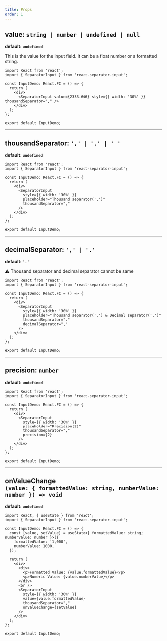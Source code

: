 ```yaml
---
title: Props
order: 1
---
```


## value: `string | number | undefined | null`

**default: `undefined`**

This is the value for the input field. It can be a float number or a formatted string. <br />

```tsx
import React from 'react';
import { SeparatorInput } from 'react-separator-input';

const InputDemo: React.FC = () => {
  return (
    <div>
      <SeparatorInput value={2333.666} style={{ width: '30%' }} thousandSeparator="," />
    </div>
  );
};

export default InputDemo;
```

---

## thousandSeparator: `',' | '.' | ' '`

**default: `undefined`**

```tsx
import React from 'react';
import { SeparatorInput } from 'react-separator-input';

const InputDemo: React.FC = () => {
  return (
    <div>
      <SeparatorInput
        style={{ width: '30%' }}
        placeholder="Thousand separator(',')"
        thousandSeparator=","
      />
    </div>
  );
};

export default InputDemo;
```

---

## decimalSeparator: `',' | '.'`

**default: `'.'`**

⚠️ Thousand separator and decimal separator cannot be same

```tsx
import React from 'react';
import { SeparatorInput } from 'react-separator-input';

const InputDemo: React.FC = () => {
  return (
    <div>
      <SeparatorInput
        style={{ width: '30%' }}
        placeholder="Thousand separator('.') & Decimal separator(',')"
        thousandSeparator="."
        decimalSeparator=","
      />
    </div>
  );
};

export default InputDemo;
```

---

## precision: `number`

**default: `undefined`**

```tsx
import React from 'react';
import { SeparatorInput } from 'react-separator-input';

const InputDemo: React.FC = () => {
  return (
    <div>
      <SeparatorInput
        style={{ width: '30%' }}
        placeholder="Precision(2)"
        thousandSeparator=","
        precision={2}
      />
    </div>
  );
};

export default InputDemo;
```

---

## onValueChange<br/>`(value: { formattedValue: string, numberValue: number }) => void`

**default: `undefined`**

```tsx
import React, { useState } from 'react';
import { SeparatorInput } from 'react-separator-input';

const InputDemo: React.FC = () => {
  const [value, setValue] = useState<{ formattedValue: string; numberValue: number }>({
    formattedValue: '1,000',
    numberValue: 1000,
  });

  return (
    <div>
      <div>
        <p>Formatted Value: {value.formattedValue}</p>
        <p>Numeric Value: {value.numberValue}</p>
      </div>
      <br />
      <SeparatorInput
        style={{ width: '30%' }}
        value={value.formattedValue}
        thousandSeparator=","
        onValueChange={setValue}
      />
    </div>
  );
};

export default InputDemo;
```
